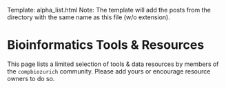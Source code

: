 Template:	alpha_list.html
Note:		The template will add the posts from the directory with the same
			name as this file (w/o extension).

<!--content-->

# Bioinformatics Tools & Resources

This page lists a limited selection of tools & data resources by members of the
`compbiozurich` community. Please add yours or encourage resource owners to do so.